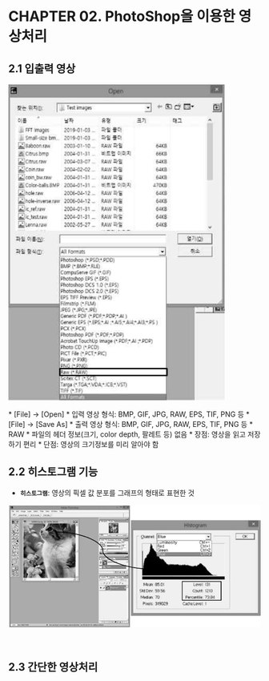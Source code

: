 # CHAPTER 02. PhotoShop을 이용한 영상처리

## 2.1 입출력 영상
<p align = "left">
      <img src = "/assets/input_output_image.png">
</p>
* [File] → [Open]
  * 입력 영상 형식: BMP, GIF, JPG, RAW, EPS, TIF, PNG 등
* [File] → [Save As] 
  * 출력 영상 형식: BMP, GIF, JPG, RAW, EPS, TIF, PNG 등
* RAW
  * 파일의 헤더 정보(크기, color depth, 팔레트 등) 없음
    * 장점: 영상을 읽고 저장하기 편리
    * 단점: 영상의 크기정보를 미리 알아야 함
<br/>

## 2.2 히스토그램 기능
* **`히스토그램`**: 영상의 픽셀 값 분포를 그래프의 형태로 표현한 것
<p align = "left">
      <img src = "/assets/histogram.png">
</p>
<br/>

## 2.3 간단한 영상처리


